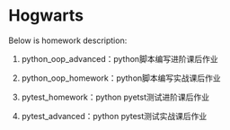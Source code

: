 # Hogwarts
Below is homework description:

1. python_oop_advanced：python脚本编写进阶课后作业

2. python_oop_homework：python脚本编写实战课后作业

3. pytest_homework：python pyetst测试进阶课后作业

4. pytest_advanced：python pytest测试实战课后作业
